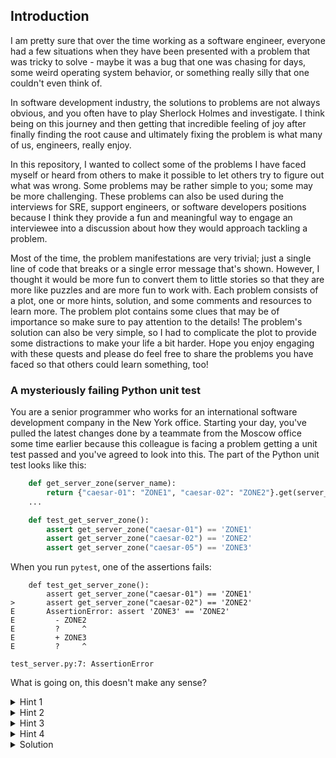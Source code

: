 ## Introduction

I am pretty sure that over the time working as a software engineer, everyone had a few situations
when they have been presented with a problem that was tricky to solve - maybe it was a bug
that one was chasing for days, some weird operating system behavior, or something really silly
that one couldn't even think of.

In software development industry, the solutions to problems are not always obvious, and you often have to play Sherlock Holmes and investigate.
I think being on this journey and then getting that incredible feeling of joy after finally finding the root cause 
and ultimately fixing the problem is what many of us, engineers, really enjoy.

In this repository, I wanted to collect some of the problems I have faced myself or heard from others
to make it possible to let others try to figure out what was wrong.
Some problems may be rather simple to you; some may be more challenging.
These problems can also be used during the interviews for SRE, support engineers, or software
developers positions because I think they provide a fun and meaningful way to engage an interviewee
into a discussion about how they would approach tackling a problem.

Most of the time, the problem manifestations are very trivial; just a single line of code that breaks or a single error message that's shown.
However, I thought it would be more fun to convert them to little stories so that they are more like
puzzles and are more fun to work with.
Each problem consists of a plot, one or more hints, solution, and some comments and resources to learn more.
The problem plot contains some clues that may be of importance so make sure to pay attention to the details!
The problem's solution can also be very simple, so I had to complicate the plot to provide some distractions
to make your life a bit harder.
Hope you enjoy engaging with these quests and please do feel free to share the problems you have faced so that others could learn something, too!

### A mysteriously failing Python unit test

You are a senior programmer who works for an international software development company 
in the New York office. 
Starting your day, you've pulled the latest changes done by a teammate from the Moscow office some time earlier because
this colleague is facing a problem getting a unit test passed and you've agreed to look into this.
The part of the Python unit test looks like this:

```python
    def get_server_zone(server_name):
        return {"caesar-01": "ZONE1", "caesar-02": "ZONE2"}.get(server_name, "ZONE3")
    ...

    def test_get_server_zone():
        assert get_server_zone("caesar-01") == 'ZONE1'
        assert get_server_zone("сaesar-02") == 'ZONE2'
        assert get_server_zone("caesar-05") == 'ZONE3'
```

When you run `pytest`, one of the assertions fails:

```
    def test_get_server_zone():
        assert get_server_zone("caesar-01") == 'ZONE1'
>       assert get_server_zone("сaesar-02") == 'ZONE2'
E       AssertionError: assert 'ZONE3' == 'ZONE2'
E         - ZONE2
E         ?     ^
E         + ZONE3
E         ?     ^

test_server.py:7: AssertionError
```

What is going on, this doesn't make any sense?

<details>
  <summary>Hint 1</summary>
  The colleague is from Moscow, perhaps he/she is Russian?
</details>

<details>
  <summary>Hint 2</summary>
  Is there any chance the colleague is using multiple language inputs on their keyboard?
</details>

<details>
  <summary>Hint 3</summary>
  Maybe it could be worth inspecting the source code using a hex editor, maybe
  there is something wrong with any of the character encoding or something?
</details>

<details>
  <summary>Hint 4</summary>
  
  How is it possible?

  Python:

  ```
  > hash('c')
  1097105870894525455
  > hash('с')
  5664101110289827702
  > ord('c')
  99
  > ord('с')
  1089
  ```

  Bash:

  ```
  $ echo с | xxd               
  00000000: d181 0a

  echo c | xxd
  00000000: 630a                       
  ```

</details>


<details>
  <summary>Solution</summary>
  
  The unit test breaks because in the word "сaesar-02" the first character is not
  a Latin "c" but instead a Russian "с" (`CYRILLIC SMALL LETTER ES` in Unicode).
  This is why this string can't be found in the dictionary, falling back
  to the default value of `'ZONE3'`.

  If you look at the [Russian keyboard layout](https://en.wikipedia.org/wiki/JCUKEN),
  you'll see that the letter "c" is on the same key both in Russian and English key mapping.
  This means a person could have started to type in Russian, then realized they had to
  switch the input language, they did, and then continued typing in English leaving
  the first character in place.

  It can be useful to be able to use a hex editor to look at the program source code or any text at all really. The [`xxd`](https://linux.die.net/man/1/xxd) command can create 
  a hex dump of a given file or standard input.

  Resources:
  * Python [`ord`](https://docs.python.org/3.4/library/functions.html?highlight=ord#ord) and [`hash`](https://docs.python.org/3.4/library/functions.html?highlight=ord#hash) built-ins
  * Linux [`xxd`](https://linux.die.net/man/1/xxd) command
  * [IDN homograph attacks](https://en.wikipedia.org/wiki/IDN_homograph_attack) 

</details>